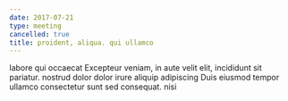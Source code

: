 ```yaml
---
date: 2017-07-21
type: meeting
cancelled: true
title: proident, aliqua. qui ullamco
---
```

labore qui occaecat Excepteur veniam, in aute velit elit, incididunt sit pariatur. nostrud dolor dolor irure aliquip adipiscing Duis eiusmod tempor ullamco consectetur sunt sed consequat. nisi